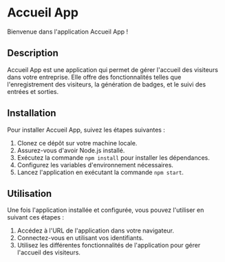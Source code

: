 # Accueil App

Bienvenue dans l'application Accueil App !

## Description

Accueil App est une application qui permet de gérer l'accueil des visiteurs dans votre entreprise. Elle offre des fonctionnalités telles que l'enregistrement des visiteurs, la génération de badges, et le suivi des entrées et sorties.

## Installation

Pour installer Accueil App, suivez les étapes suivantes :

1. Clonez ce dépôt sur votre machine locale.
2. Assurez-vous d'avoir Node.js installé.
3. Exécutez la commande `npm install` pour installer les dépendances.
4. Configurez les variables d'environnement nécessaires.
5. Lancez l'application en exécutant la commande `npm start`.


## Utilisation

Une fois l'application installée et configurée, vous pouvez l'utiliser en suivant ces étapes :

1. Accédez à l'URL de l'application dans votre navigateur.
2. Connectez-vous en utilisant vos identifiants.
3. Utilisez les différentes fonctionnalités de l'application pour gérer l'accueil des visiteurs.
